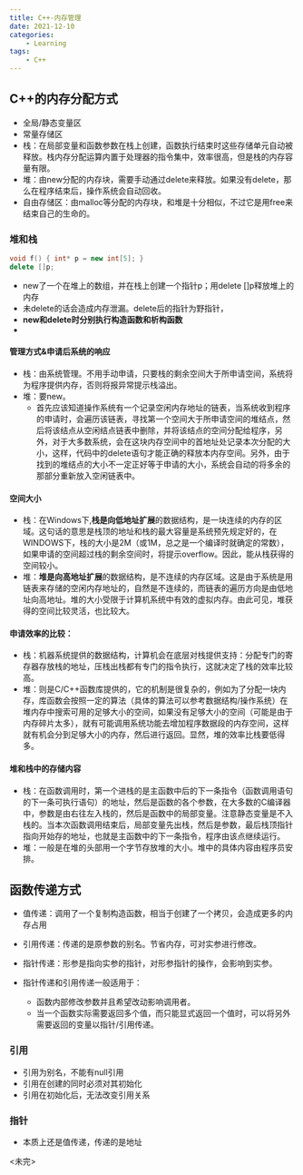 ```yaml
---
title: C++-内存管理
date: 2021-12-10
categories: 
    - Learning
tags:  
    - C++
---
```


## C++的内存分配方式

- 全局/静态变量区
- 常量存储区
- 栈：在局部变量和函数参数在栈上创建，函数执行结束时这些存储单元自动被释放。栈内存分配运算内置于处理器的指令集中，效率很高，但是栈的内存容量有限。
- 堆：由new分配的内存块，需要手动通过delete来释放。如果没有delete，那么在程序结束后，操作系统会自动回收。
- 自由存储区：由malloc等分配的内存块，和堆是十分相似，不过它是用free来结束自己的生命的。

<!-- more -->

### 堆和栈

```c++
void f() { int* p = new int[5]; }
delete []p;
```
- new了一个在堆上的数组，并在栈上创建一个指针p；用delete []p释放堆上的内存
- 未delete的话会造成内存泄漏。delete后的指针为野指针，
- **new和delete时分别执行构造函数和析构函数**
- 

#### 管理方式&申请后系统的响应   

- 栈：由系统管理。不用手动申请，只要栈的剩余空间大于所申请空间，系统将为程序提供内存，否则将报异常提示栈溢出。  
- 堆：要new。
  - 首先应该知道操作系统有一个记录空闲内存地址的链表，当系统收到程序的申请时，会遍历该链表，寻找第一个空间大于所申请空间的堆结点，然后将该结点从空闲结点链表中删除，并将该结点的空间分配给程序，另外，对于大多数系统，会在这块内存空间中的首地址处记录本次分配的大小，这样，代码中的delete语句才能正确的释放本内存空间。另外，由于找到的堆结点的大小不一定正好等于申请的大小，系统会自动的将多余的那部分重新放入空闲链表中。   
  
#### 空间大小

- 栈：在Windows下,**栈是向低地址扩展**的数据结构，是一块连续的内存的区域。这句话的意思是栈顶的地址和栈的最大容量是系统预先规定好的，在WINDOWS下，栈的大小是2M（或1M，总之是一个编译时就确定的常数），如果申请的空间超过栈的剩余空间时，将提示overflow。因此，能从栈获得的空间较小。   
- 堆：**堆是向高地址扩展**的数据结构，是不连续的内存区域。这是由于系统是用链表来存储的空闲内存地址的，自然是不连续的，而链表的遍历方向是由低地址向高地址。堆的大小受限于计算机系统中有效的虚拟内存。由此可见，堆获得的空间比较灵活，也比较大。   
  
#### 申请效率的比较：   
  
- 栈：机器系统提供的数据结构，计算机会在底层对栈提供支持：分配专门的寄存器存放栈的地址，压栈出栈都有专门的指令执行，这就决定了栈的效率比较高。
- 堆：则是C/C++函数库提供的，它的机制是很复杂的，例如为了分配一块内存，库函数会按照一定的算法（具体的算法可以参考数据结构/操作系统）在堆内存中搜索可用的足够大小的空间，如果没有足够大小的空间（可能是由于内存碎片太多），就有可能调用系统功能去增加程序数据段的内存空间，这样就有机会分到足够大小的内存，然后进行返回。显然，堆的效率比栈要低得多。
  
#### 堆和栈中的存储内容   

- 栈：在函数调用时，第一个进栈的是主函数中后的下一条指令（函数调用语句的下一条可执行语句）的地址，然后是函数的各个参数，在大多数的C编译器中，参数是由右往左入栈的，然后是函数中的局部变量。注意静态变量是不入栈的。当本次函数调用结束后，局部变量先出栈，然后是参数，最后栈顶指针指向开始存的地址，也就是主函数中的下一条指令，程序由该点继续运行。   
- 堆：一般是在堆的头部用一个字节存放堆的大小。堆中的具体内容由程序员安排。   


## 函数传递方式

- 值传递：调用了一个复制构造函数，相当于创建了一个拷贝，会造成更多的内存占用
- 引用传递：传递的是原参数的别名。节省内存，可对实参进行修改。
- 指针传递：形参是指向实参的指针，对形参指针的操作，会影响到实参。

- 指针传递和引用传递一般适用于：
  - 函数内部修改参数并且希望改动影响调用者。
  - 当一个函数实际需要返回多个值，而只能显式返回一个值时，可以将另外需要返回的变量以指针/引用传递。

### 引用

- 引用为别名，不能有null引用
- 引用在创建的同时必须对其初始化
- 引用在初始化后，无法改变引用关系

### 指针

- 本质上还是值传递，传递的是地址


<未完>